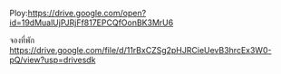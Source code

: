 Ploy:https://drive.google.com/open?id=19dMualUjPJRjFf817EPCQfOonBK3MrU6

จองที่พัก
https://drive.google.com/file/d/11rBxCZSg2pHJRCieUevB3hrcEx3W0-pQ/view?usp=drivesdk
